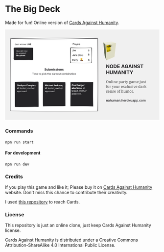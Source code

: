 # The Big Deck

Made for fun! Online version of [Cards Against Humanity](https://cardsagainsthumanity.com/).

![Image of Project](/client/public/twitter.png)

### Commands

`npm run start`

#### For development

`npm run dev`

### Credits

If you play this game and like it; Please buy it on [Cards Against Humanity](https://cardsagainsthumanity.com/) website.
Don't miss this chance to contribute their creativity.

I used [this repository](https://github.com/crhallberg/json-against-humanity) to reach Cards.

### License

This repository is just an online clone, just keep Cards Against Humanity license.

Cards Against Humanity is distributed under a Creative Commons Attribution-ShareAlike 4.0 International Public License.
